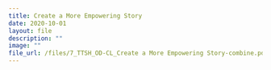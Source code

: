 ```yaml
---
title: Create a More Empowering Story
date: 2020-10-01
layout: file
description: ""
image: ""
file_url: /files/7_TTSH_OD-CL_Create a More Empowering Story-combine.pdf
---
```

